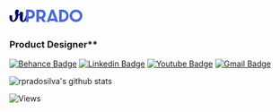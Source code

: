 # [<img alt="Logo RPrado" src="https://raw.githubusercontent.com/rpradosilva/rpradosilva/master/.github/logo-rprado.png" width="130px" />](http://rprado.design)

### **Product Designer****

[![Behance Badge](https://img.shields.io/badge/-@rpradosilva-000040?style=flat-square&labelColor=4A6AD9&logo=behance&logoColor=white&link=https://www.behance.net/rpradosilva)](https://www.behance.net/rpradosilva)
[![Linkedin Badge](https://img.shields.io/badge/-Rafael%20Prado-000040?style=flat-square&labelColor=4A6AD9&logo=Linkedin&logoColor=white&link=https://www.linkedin.com/in/rpradosilva/)](https://www.linkedin.com/in/rpradosilva/)
[![Youtube Badge](https://img.shields.io/badge/-Youtube-000040?style=flat-square&labelColor=4A6AD9&logo=Youtube&logoColor=white&link=https://www.youtube.com/channel/UCngcgGLbSjDUO-H2p5j43DA)](https://www.youtube.com/channel/UCngcgGLbSjDUO-H2p5j43DA)
[![Gmail Badge](https://img.shields.io/badge/-contato@rprado.design-000040?style=flat-square&labelColor=4A6AD9&logo=gmail&logoColor=white&link=mailto:contato@rprado.design)](mailto:contato@rprado.design)

![rpradosilva's github stats](https://github-readme-stats.vercel.app/api?username=rpradosilva&show_icons=true&theme=default&hide_title=true&icon_color=4A6AD9&text_color=000040)

![Views](https://komarev.com/ghpvc/?username=rpradosilva&label=Views&style=flat-square&color=4A6AD9)
